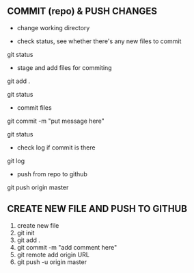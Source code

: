 ## COMMIT (repo) & PUSH CHANGES

* change working directory

* check status, see whether there's any new files to commit

git status

* stage and add files for commiting

git add .

git status

* commit files

git commit -m "put message here"

git status

* check log if commit is there

git log


* push from repo to github

git push origin master

## CREATE NEW FILE AND PUSH TO GITHUB

1. create new file
2. git init
3. git add .
4. git commit -m "add comment here"
5. git remote add origin URL
6. git push -u origin master